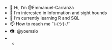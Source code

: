 - 👋 Hi, I’m @Emmanuel-Carranza
- 👀 I’m interested in Information and sight hounds
- 🌱 I’m currently learning R and SQL
- 📫 How to reach me ¯\\-(ツ)-/¯
- 📷: @yoemslo
- -

<!---
Emmanuel-Carranza/Emmanuel-Carranza is a ✨ special ✨ repository because its `README.md` (this file) appears on your GitHub profile.
You can click the Preview link to take a look at your changes.
--->
